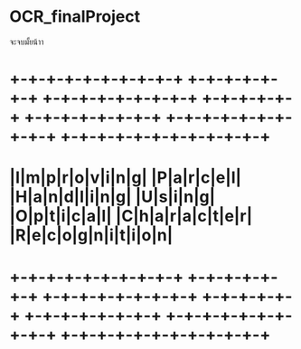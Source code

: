 # OCR_finalProject
จะจบมั้ยน้าา

#  +-+-+-+-+-+-+-+-+-+ +-+-+-+-+-+-+ +-+-+-+-+-+-+-+-+ +-+-+-+-+-+ +-+-+-+-+-+-+-+ +-+-+-+-+-+-+-+-+-+ +-+-+-+-+-+-+-+-+-+-+-+
#  |I|m|p|r|o|v|i|n|g| |P|a|r|c|e|l| |H|a|n|d|l|i|n|g| |U|s|i|n|g| |O|p|t|i|c|a|l| |C|h|a|r|a|c|t|e|r| |R|e|c|o|g|n|i|t|i|o|n|
#  +-+-+-+-+-+-+-+-+-+ +-+-+-+-+-+-+ +-+-+-+-+-+-+-+-+ +-+-+-+-+-+ +-+-+-+-+-+-+-+ +-+-+-+-+-+-+-+-+-+ +-+-+-+-+-+-+-+-+-+-+-+
